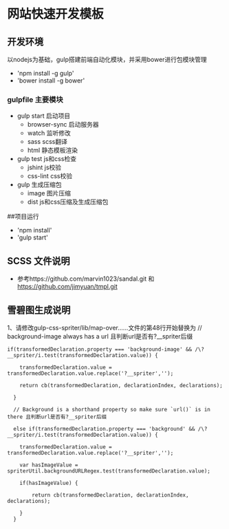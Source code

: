 # 网站快速开发模板

## 开发环境
以nodejs为基础，gulp搭建前端自动化模块，并采用bower进行包模块管理

* 'npm install -g gulp'
* 'bower install -g bower'

### gulpfile 主要模块

* gulp start 启动项目
	* browser-sync 启动服务器
	* watch 监听修改
	* sass scss翻译
	* html 静态模板渲染
* gulp test js和css检查
	* jshint js校验
	* css-lint css校验
* gulp 生成压缩包
	* image 图片压缩
	* dist js和css压缩及生成压缩包

##项目运行

* 'npm install'
* 'gulp start'

## SCSS 文件说明

* 参考https://github.com/marvin1023/sandal.git 和 https://github.com/jimyuan/tmpl.git

## 雪碧图生成说明

  1、请修改gulp-css-spriter/lib/map-over......文件的第48行开始替换为
	// background-image always has a url 且判断url是否有?__spriter后缀
	
	if(transformedDeclaration.property === 'background-image' && /\?__spriter/i.test(transformedDeclaration.value)) {
	
	    transformedDeclaration.value = transformedDeclaration.value.replace('?__spriter','');
	
	    return cb(transformedDeclaration, declarationIndex, declarations);
	
	  }
	
	  // Background is a shorthand property so make sure `url()` is in there 且判断url是否有?__spriter后缀
	
	  else if(transformedDeclaration.property === 'background' && /\?__spriter/i.test(transformedDeclaration.value)) {
	
	    transformedDeclaration.value = transformedDeclaration.value.replace('?__spriter','');
	
	    var hasImageValue = spriterUtil.backgroundURLRegex.test(transformedDeclaration.value);
	
	    if(hasImageValue) {
	
	        return cb(transformedDeclaration, declarationIndex, declarations);
	
	    }
	  }
